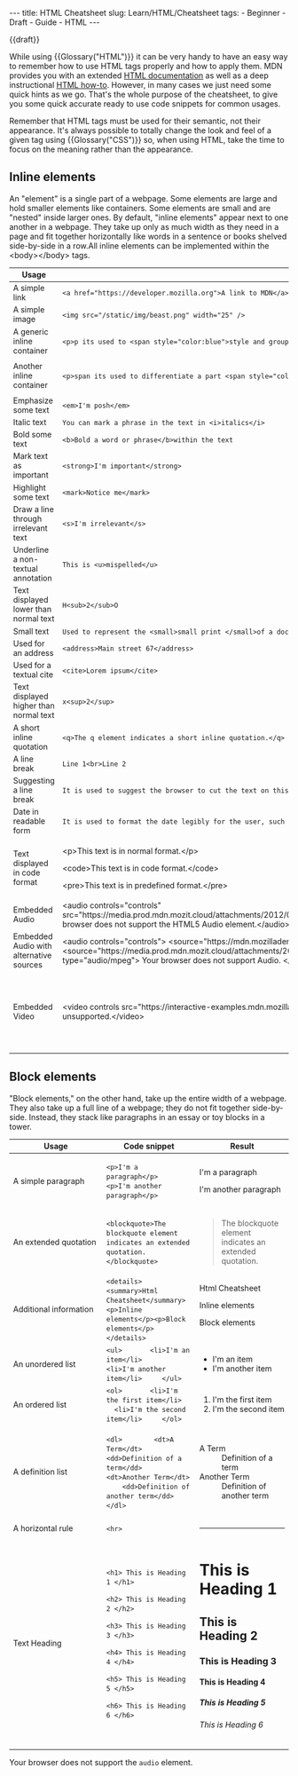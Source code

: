 --- title: HTML Cheatsheet slug: Learn/HTML/Cheatsheet tags: - Beginner - Draft - Guide - HTML ---

{{draft}}

While using {{Glossary("HTML")}} it can be very handy to have an easy way to remember how to use HTML tags properly and how to apply them. MDN provides you with an extended [HTML documentation](/en-US/docs/Web/HTML/Element) as well as a deep instructional [HTML how-to](/en-US/docs/Learn/HTML/Howto). However, in many cases we just need some quick hints as we go. That's the whole purpose of the cheatsheet, to give you some quick accurate ready to use code snippets for common usages.

Remember that HTML tags must be used for their semantic, not their appearance. It's always possible to totally change the look and feel of a given tag using {{Glossary("CSS")}} so, when using HTML, take the time to focus on the meaning rather than the appearance.

Inline elements
---------------

An "element" is a single part of a webpage. Some elements are large and hold smaller elements like containers. Some elements are small and are "nested" inside larger ones. By default, "inline elements" appear next to one another in a webpage. They take up only as much width as they need in a page and fit together horizontally like words in a sentence or books shelved side-by-side in a row.All inline elements can be implemented within the &lt;body&gt;&lt;/body&gt; tags.

<table><colgroup><col style="width: 33%" /><col style="width: 33%" /><col style="width: 33%" /></colgroup><thead><tr class="header"><th>Usage</th><th>Code snippet</th><th>Result</th></tr></thead><tbody><tr class="odd"><td>A simple link</td><td><code>&lt;a href="https://developer.mozilla.org"&gt;A link to MDN&lt;/a&gt;</code></td><td><a href="https://developer.mozilla.org">A link to MDN</a></td></tr><tr class="even"><td>A simple image</td><td><code>&lt;img src="/static/img/beast.png" width="25" /&gt;</code></td><td><img src="beast.png" /></td></tr><tr class="odd"><td>A generic inline container</td><td><code>&lt;p&gt;p its used to &lt;span style="color:blue"&gt;style and group&lt;/span&gt; particular elements &lt;/p&gt;</code></td><td><p>p its used to <span style="color: blue;">style and group</span> particular elements</p></td></tr><tr class="even"><td>Another inline container</td><td><code>&lt;p&gt;span its used to differentiate a part &lt;span style="color:blue"&gt;of the content&lt;/span&gt; that we will work on differently &lt;/p&gt;</code></td><td><p>span its used to differentiate a part <span style="color: blue;">of the content</span> that we will work on differently</p></td></tr><tr class="odd"><td>Emphasize some text</td><td><code>&lt;em&gt;I'm posh&lt;/em&gt;</code></td><td><em>I'm posh</em></td></tr><tr class="even"><td>Italic text</td><td><code>You can mark a phrase in the text in &lt;i&gt;italics&lt;/i&gt;</code></td><td>You can mark a phrase in the text in <em>italics</em></td></tr><tr class="odd"><td>Bold some text</td><td><code>&lt;b&gt;Bold a word or phrase&lt;/b&gt;within the text</code></td><td><strong>Bold a word or phrase</strong> within the text</td></tr><tr class="even"><td>Mark text as important</td><td><code>&lt;strong&gt;I'm important&lt;/strong&gt;</code></td><td><p><strong>I'm important</strong></p></td></tr><tr class="odd"><td>Highlight some text</td><td><code>&lt;mark&gt;Notice me&lt;/mark&gt;</code></td><td>Notice me</td></tr><tr class="even"><td>Draw a line through irrelevant text</td><td><code>&lt;s&gt;I'm irrelevant&lt;/s&gt;</code></td><td><del>I'm irrelevant</del></td></tr><tr class="odd"><td>Underline a non-textual annotation</td><td><code>This is &lt;u&gt;mispelled&lt;/u&gt;</code></td><td>This is <span class="underline">mispelled</span></td></tr><tr class="even"><td>Text displayed lower than normal text</td><td><code>H&lt;sub&gt;2&lt;/sub&gt;O</code></td><td>H<sub>2</sub>O</td></tr><tr class="odd"><td>Small text</td><td><code>Used to represent the &lt;small&gt;small print &lt;/small&gt;of a document</code></td><td>Used to represent the <span class="small">small print of a document</span></td></tr><tr class="even"><td>Used for an address</td><td><code>&lt;address&gt;Main street 67&lt;/address&gt;</code></td><td>Main street 67</td></tr><tr class="odd"><td>Used for a textual cite</td><td><code>&lt;cite&gt;Lorem ipsum&lt;/cite&gt;</code></td><td>lorem ipsum</td></tr><tr class="even"><td>Text displayed higher than normal text</td><td><code>x&lt;sup&gt;2&lt;/sup&gt;</code></td><td>x<sup>2</sup></td></tr><tr class="odd"><td>A short inline quotation</td><td><code>&lt;q&gt;The q element indicates a short inline quotation.&lt;/q&gt;</code></td><td>“The q element indicates a short inline quotation.”</td></tr><tr class="even"><td>A line break</td><td><code>Line 1&lt;br&gt;Line 2</code></td><td>Line 1<br />
Line 2</td></tr><tr class="odd"><td>Suggesting a line break</td><td><code>It is used to suggest the browser to cut the text on this site if &lt;/wbr&gt;there is not enough space to display it on the same line</code></td><td>It is used to suggest the browser to cut the text on this site if there is not enough space to display it on the same line</td></tr><tr class="even"><td>Date in readable form</td><td><code>It is used to format the date legibly for the user, such as: &lt;time datetime="2020-05-24" pubdate&gt;published on 23-05-2020&lt;/time&gt;</code></td><td>It is used to format the date legibly for the user, such as: published on 23-05-2020</td></tr><tr class="odd"><td>Text displayed in code format</td><td><p>&lt;p&gt;This text is in normal format.&lt;/p&gt;</p><p>&lt;code&gt;This text is in code format.&lt;/code&gt;</p><p>&lt;pre&gt;This text is in predefined format.&lt;/pre&gt;</p></td><td><p>This text is in normal format.</p><code>This text is in code format.</code><pre><code>This text is in predefined format.</code></pre></td></tr><tr class="even"><td>Embedded Audio</td><td>&lt;audio controls="controls" src="https://media.prod.mdn.mozit.cloud/attachments/2012/07/09/2587/81ebdf32055cc6bb8aab948b51d58d9f/AudioTest%20(1).ogg"&gt;Your browser does not support the HTML5 Audio element.&lt;/audio&gt;</td><td>Your browser does not support the HTML5 Audio element.</td></tr><tr class="odd"><td>Embedded Audio with alternative sources</td><td>&lt;audio controls="controls"&gt; &lt;source="https://mdn.mozillademos.org/files/2587/AudioTest%20%281%29.mp3" type="audio/mpeg"&gt; &lt;source="https://media.prod.mdn.mozit.cloud/attachments/2012/07/09/2587/81ebdf32055cc6bb8aab948b51d58d9f/AudioTest%20(1).ogg" type="audio/mpeg"&gt; Your browser does not support Audio. &lt;/audio&gt;</td><td>Your browser does not support Audio.</td></tr><tr class="even"><td>Embedded Video</td><td>&lt;video controls src="https://interactive-examples.mdn.mozilla.net/media/cc0-videos/flower.webm"&gt;The &lt;code&gt;video&lt;/code&gt; element is unsupported.&lt;/video&gt;</td><td><div id="sampleVideo" class="hidden"><div class="sourceCode" id="cb2"><pre class="sourceCode brush: html"><code class="sourceCode html"><a class="sourceLine" id="cb2-1" title="1"><span class="kw">&lt;video</span><span class="ot"> controls src=</span><span class="st">&quot;https://interactive-examples.mdn.mozilla.net/media/cc0-videos/flower.webm&quot;</span><span class="ot"> style=</span><span class="st">&quot;width: 100%;&quot;</span> <span class="kw">&gt;</span>The <span class="kw">&lt;code&gt;</span>video<span class="kw">&lt;/code&gt;</span> element is unsupported.<span class="kw">&lt;/video&gt;</span></a></code></pre></div></div>{{EmbedLiveSample("sampleVideo",300,180,"","", "nobutton")}}</td></tr></tbody></table>

Block elements
--------------

"Block elements," on the other hand, take up the entire width of a webpage. They also take up a full line of a webpage; they do not fit together side-by-side. Instead, they stack like paragraphs in an essay or toy blocks in a tower.

<table><colgroup><col style="width: 33%" /><col style="width: 33%" /><col style="width: 33%" /></colgroup><thead><tr class="header"><th>Usage</th><th>Code snippet</th><th>Result</th></tr></thead><tbody><tr class="odd"><td>A simple paragraph</td><td><p><code>&lt;p&gt;I'm a paragraph&lt;/p&gt;</code><br />
<code>&lt;p&gt;I'm another paragraph&lt;/p&gt; </code></p></td><td><p>I'm a paragraph</p><p>I'm another paragraph</p></td></tr><tr class="even"><td>An extended quotation</td><td><code>&lt;blockquote&gt;The blockquote element indicates an extended quotation.&lt;/blockquote&gt;</code></td><td><blockquote>The blockquote element indicates an extended quotation.</blockquote></td></tr><tr class="odd"><td>Additional information</td><td><code>&lt;details&gt;&lt;summary&gt;Html Cheatsheet&lt;/summary&gt;&lt;p&gt;Inline elements&lt;/p&gt;&lt;p&gt;Block elements&lt;/p&gt;&lt;/details&gt;</code></td><td>Html Cheatsheet<p>Inline elements</p><p>Block elements</p></td></tr><tr class="even"><td>An unordered list</td><td><code>&lt;ul&gt;       &lt;li&gt;I'm an item&lt;/li&gt;       &lt;li&gt;I'm another item&lt;/li&gt;     &lt;/ul&gt;</code></td><td><ul><li>I'm an item</li><li>I'm another item</li></ul></td></tr><tr class="odd"><td>An ordered list</td><td><code>&lt;ol&gt;       &lt;li&gt;I'm the first item&lt;/li&gt;       &lt;li&gt;I'm the second item&lt;/li&gt;     &lt;/ol&gt;</code></td><td><ol><li>I'm the first item</li><li>I'm the second item</li></ol></td></tr><tr class="even"><td>A definition list</td><td><p><code>&lt;dl&gt;        &lt;dt&gt;A Term&lt;/dt&gt;          &lt;dd&gt;Definition of a term&lt;/dd&gt;        &lt;dt&gt;Another Term&lt;/dt&gt;          &lt;dd&gt;Definition of another term&lt;/dd&gt;      &lt;/dl&gt;</code></p></td><td><dl><dt>A Term</dt><dd>Definition of a term</dd><dt>Another Term</dt><dd>Definition of another term</dd></dl></td></tr><tr class="odd"><td>A horizontal rule</td><td><code>&lt;hr&gt;</code></td><td><hr /></td></tr><tr class="even"><td>Text Heading</td><td><p><code>&lt;h1&gt; This is Heading 1 &lt;/h1&gt;</code></p><p><code>&lt;h2&gt; This is Heading 2 &lt;/h2&gt;</code></p><p><code>&lt;h3&gt; This is Heading 3 &lt;/h3&gt;</code></p><p><code>&lt;h4&gt; This is Heading 4 &lt;/h4&gt;</code></p><p><code>&lt;h5&gt; This is Heading 5 &lt;/h5&gt;</code></p><p><code>&lt;h6&gt; This is Heading 6 &lt;/h6&gt;</code></p></td><td><h1 id="This_is_Heading_1">This is Heading 1</h1><h2 id="This_is_Heading_2">This is Heading 2</h2><h3 id="This_is_Heading_3">This is Heading 3</h3><h4 id="This_is_Heading_4">This is Heading 4</h4><h5 id="This_is_Heading_5">This is Heading 5</h5><h6 id="This_is_Heading_6">This is Heading 6</h6></td></tr></tbody></table>

Your browser does not support the `audio` element.
